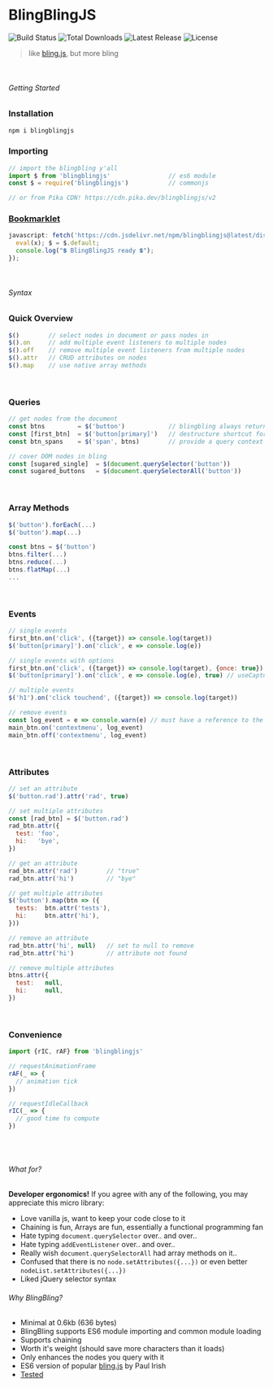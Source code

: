 # BlingBlingJS
<p style="text-align='center'">
  <img src="https://github.com/argyleink/blingblingjs/actions/workflows/main.yml/badge.svg" alt="Build Status">
  <img src="https://img.shields.io/npm/dt/blingblingjs.svg" alt="Total Downloads">
  <img src="https://img.shields.io/npm/v/blingblingjs.svg" alt="Latest Release">
  <img src="https://img.shields.io/npm/l/blingblingjs.svg" alt="License">
</p>

> like [bling.js](https://gist.github.com/paulirish/12fb951a8b893a454b32), but more bling

<br>

###### Getting Started
### Installation
```bash
npm i blingblingjs
```

### Importing
```js
// import the blingbling y'all
import $ from 'blingblingjs'                // es6 module
const $ = require('blingblingjs')           // commonjs

// or from Pika CDN! https://cdn.pika.dev/blingblingjs/v2
```

### [Bookmarklet](https://github.com/argyleink/blingblingjs/issues/42)
```js
javascript: fetch('https://cdn.jsdelivr.net/npm/blingblingjs@latest/dist/index.min.js').then((x) => x.text()).then((x) => {
  eval(x); $ = $.default;
  console.log("💲 BlingBlingJS ready 💲");
});
```

<br>

###### Syntax

### Quick Overview
```js
$()        // select nodes in document or pass nodes in
$().on     // add multiple event listeners to multiple nodes
$().off    // remove multiple event listeners from multiple nodes
$().attr   // CRUD attributes on nodes
$().map    // use native array methods
```

<br>

### Queries
```js
// get nodes from the document
const btns         = $('button')            // blingbling always returns an array
const [first_btn]  = $('button[primary]')   // destructure shortcut for 1st/only match
const btn_spans    = $('span', btns)        // provide a query context by passing a 2nd param of node/nodes

// cover DOM nodes in bling
const [sugared_single]  = $(document.querySelector('button'))
const sugared_buttons   = $(document.querySelectorAll('button'))
```

<br>

### Array Methods
```js
$('button').forEach(...)
$('button').map(...)

const btns = $('button')
btns.filter(...)
btns.reduce(...)
btns.flatMap(...)
...
```

<br>

### Events
```js
// single events
first_btn.on('click', ({target}) => console.log(target))
$('button[primary]').on('click', e => console.log(e))

// single events with options
first_btn.on('click', ({target}) => console.log(target), {once: true})
$('button[primary]').on('click', e => console.log(e), true) // useCapture

// multiple events
$('h1').on('click touchend', ({target}) => console.log(target))

// remove events
const log_event = e => console.warn(e) // must have a reference to the original function
main_btn.on('contextmenu', log_event)
main_btn.off('contextmenu', log_event)
```

<br>

### Attributes
```js
// set an attribute
$('button.rad').attr('rad', true)

// set multiple attributes
const [rad_btn] = $('button.rad')
rad_btn.attr({
  test: 'foo',
  hi:   'bye',
})

// get an attribute
rad_btn.attr('rad')        // "true"
rad_btn.attr('hi')         // "bye"

// get multiple attributes
$('button').map(btn => ({
  tests:  btn.attr('tests'),
  hi:     btn.attr('hi'),
}))

// remove an attribute
rad_btn.attr('hi', null)   // set to null to remove
rad_btn.attr('hi')         // attribute not found

// remove multiple attributes
btns.attr({
  test:   null,
  hi:     null,
})
```

<br>

### Convenience
```js
import {rIC, rAF} from 'blingblingjs'

// requestAnimationFrame
rAF(_ => {
  // animation tick
})

// requestIdleCallback
rIC(_ => {
  // good time to compute
})
```

<br>
<br>

###### What for?
**Developer ergonomics!** 
If you agree with any of the following, you may appreciate this micro library:
* Love vanilla js, want to keep your code close to it
* Chaining is fun, Arrays are fun, essentially a functional programming fan
* Hate typing `document.querySelector` over.. and over.. 
* Hate typing `addEventListener` over.. and over..
* Really wish `document.querySelectorAll` had array methods on it..
* Confused that there is no `node.setAttributes({...})` or even better `nodeList.setAttributes({...})`
* Liked jQuery selector syntax

###### Why BlingBling?
- Minimal at 0.6kb (636 bytes)
- BlingBling supports ES6 module importing and common module loading
- Supports chaining
- Worth it's weight (should save more characters than it loads)
- Only enhances the nodes you query with it
- ES6 version of popular [bling.js](https://gist.github.com/paulirish/12fb951a8b893a454b32) by Paul Irish
- [Tested](https://github.com/argyleink/blingblingjs/blob/master/src/index.test.js)
